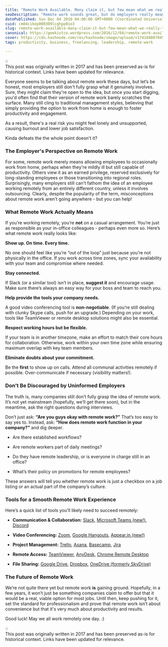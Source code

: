 ```yaml
---
title: "Remote Work Available. Many claim it, but few mean what we really think."
seoDescription: "Remote work sounds great, but do employers really mean it? This post explores what true remote work looks like & how to make it work."
datePublished: Sun Dec 04 2016 04:00:00 GMT+0000 (Coordinated Universal Time)
cuid: cm84cikep000309lcghpp0io3
slug: remote-work-available-many-claim-it-but-few-mean-what-we-really-think
canonical: https://geekistco.wordpress.com/2016/12/04/remote-work-available-many-claim-it-but-few-mean-what-we-really-think/
cover: https://cdn.hashnode.com/res/hashnode/image/upload/v1741688070451/a652bd82-13bc-49cc-9bf3-43dd25aa9d9e.jpeg
tags: productivity, business, freelancing, leadership, remote-work

---
```


<div data-node-type="callout">
<div data-node-type="callout-emoji">💡</div>
<div data-node-type="callout-text">This post was originally written in 2017 and has been preserved as-is for historical context. Links have been updated for relevance.</div>
</div>

Everyone seems to be talking about remote work these days, but let’s be honest, most employers still don't fully grasp what it genuinely involves. Sure, they might claim they're open to the idea, but once you start digging, you'd often find that their version of remote work barely scratches the surface. Many still cling to traditional management styles, believing that simply providing the option to work from home is enough to foster productivity and engagement.

As a result, there's a real risk you might feel lonely and unsupported, causing burnout and lower job satisfaction.

Kinda defeats the the whole point doesn't it?

### The Employer's Perspective on Remote Work

For some, remote work merely means allowing employees to occasionally work from home, perhaps when they're mildly ill but still capable of productivity. Others view it as an earned privilege, reserved exclusively for long-standing employees or those transitioning into regional roles. Surprisingly, many employers still can't fathom the idea of an employee working remotely from an entirely different country, unless it involves outsourcing. Clearly, despite the popularity of the term, misconceptions about remote work aren't going anywhere - but you can help!

### What Remote Work Actually Means

If you’re working remotely, you’re **not** on a casual arrangement. You’re just as responsible as your in-office colleagues - perhaps even more so. Here’s what remote work really looks like:

**Show up. On time. Every time.**

No one should feel like you’re “out of the loop” just because you’re not physically in the office. If you work across time zones, sync your availability with your team and compromise where needed.

**Stay connected.**

If Slack (or a similar tool) isn’t in place, **suggest it** and encourage usage. Make sure there’s always an easy way for your boss and team to reach you.

**Help provide the tools your company needs.**

A good video conferencing tool is **non-negotiable**. (If you’re still dealing with clunky Skype calls, push for an upgrade.) Depending on your work, tools like TeamViewer or remote desktop solutions might also be essential.

**Respect working hours but be flexible.**

If your team is in another timezone, make an effort to match their core hours for collaboration. Otherwise, work within your own time zone while ensuring maximum overlap with key team members.

**Eliminate doubts about your commitment.**

Be the **first** to show up on calls. Attend all communal activities remotely if possible. Over-communicate if necessary (visibility matters!).

### Don’t Be Discouraged by Uninformed Employers

The truth is, many companies still don’t fully grasp the idea of remote work. It’s not yet mainstream (hopefully, we’ll get there soon), but in the meantime, ask the right questions during interviews.

Don’t just ask: **“Are you guys okay with remote work?”** That’s too easy to say yes to. Instead, ask: **“How does remote work function in your company?”** and dig deeper.

* Are there established workflows?
    
* Are remote workers part of daily meetings?
    
* Do they have remote leadership, or is everyone in charge still in an office?
    
* What’s their policy on promotions for remote employees?
    

These answers will tell you whether remote work is just a checkbox on a job listing or an actual part of the company’s culture.

### Tools for a Smooth Remote Work Experience

Here’s a quick list of tools you’ll likely need to succeed remotely:

* **Communication & Collaboration:** [Slack](https://slack.com), [Microsoft Teams (new!)](https://www.microsoft.com/en-sg/microsoft-teams/free), [Discord](https://discord.com)
    
* **Video Conferencing:** [Zoom](https://www.zoom.com), [Google Hangouts](https://meet.google.com), [Appear.in (new!)](https://whereby.com)
    
* **Project Management:** [Trello](https://trello.com), [Asana](http://Asana.com), [Basecamp](https://basecamp.com), [Jira](https://www.atlassian.com/software/jira)
    
* **Remote Access:** [TeamViewer](https://www.teamviewer.com), [AnyDesk](https://anydesk.com), [Chrome Remote Desktop](https://remotedesktop.google.com)
    
* **File Sharing:** [Google Drive](https://drive.google.com), [Dropbox](https://www.dropbox.com), [OneDrive (formerly SkyDrive)](https://onedrive.live.com)
    

### The Future of Remote Work

We’re not quite there yet but remote work **is** gaining ground. Hopefully, in a few years, it won’t just be something companies claim to offer but that it would be a real, viable option for most jobs. Until then, keep pushing for it, set the standard for professionalism and prove that remote work isn’t about convenience but that it's very much about productivity and results.

Good luck! May we all work remotely one day. :)

<div data-node-type="callout">
<div data-node-type="callout-emoji">💡</div>
<div data-node-type="callout-text">This post was originally written in 2017 and has been preserved as-is for historical context. Links have been updated for relevance.</div>
</div>
